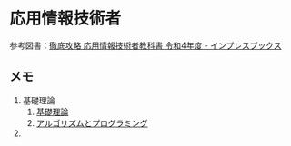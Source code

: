 # 応用情報技術者

参考図書：[徹底攻略 応用情報技術者教科書 令和4年度 - インプレスブックス](https://book.impress.co.jp/books/1121101057)

## メモ

1. 基礎理論
   1. [基礎理論](01_01_base.html)
   2. [アルゴリズムとプログラミング](01_02_algorithm.html)
2. 
